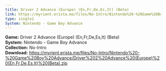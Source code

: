 ```yaml
---
title: Driver 2 Advance (Europe) (En,Fr,De,Es,It) (Beta)
link: https://myrient.erista.me/files/No-Intro/Nintendo%20-%20Game%20Boy%20Advance/Driver%202%20Advance%20(Europe)%20(En,Fr,De,Es,It)%20(Beta).zip
type: single1
System: Nintendo - Game Boy Advance
---
```

<b>Game:</b> Driver 2 Advance (Europe) (En,Fr,De,Es,It) (Beta)<br>
<b>System:</b> Nintendo - Game Boy Advance<br>
<b>Collection:</b> No-Intro<br>
<b>Download:</b> https://myrient.erista.me/files/No-Intro/Nintendo%20-%20Game%20Boy%20Advance/Driver%202%20Advance%20(Europe)%20(En,Fr,De,Es,It)%20(Beta).zip